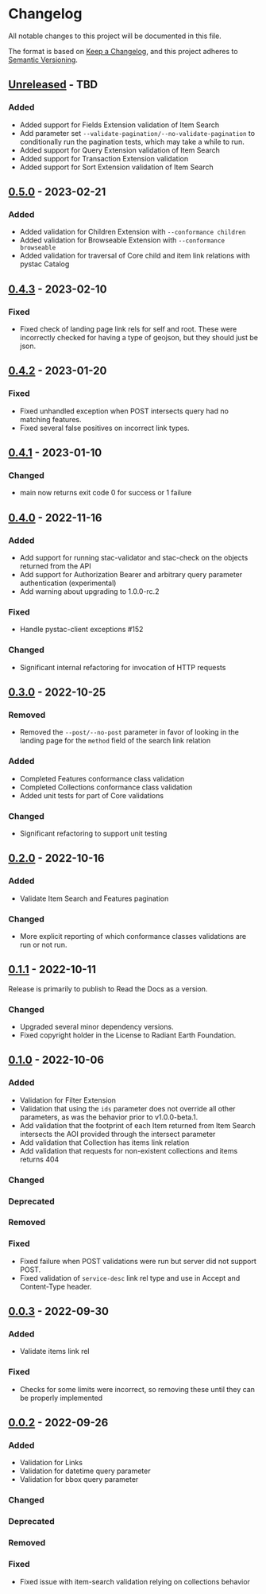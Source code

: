 # Changelog

All notable changes to this project will be documented in this file.

The format is based on [Keep a Changelog](https://keepachangelog.com/en/1.0.0/),
and this project adheres to [Semantic Versioning](https://semver.org/spec/v2.0.0.html).

## [Unreleased] - TBD

### Added

- Added support for Fields Extension validation of Item Search
- Add parameter set `--validate-pagination/--no-validate-pagination` to conditionally run the pagination tests, which may take a while to run.
- Added support for Query Extension validation of Item Search
- Added support for Transaction Extension validation
- Added support for Sort Extension validation of Item Search

## [0.5.0] - 2023-02-21

### Added

- Added validation for Children Extension with `--conformance children`
- Added validation for Browseable Extension with `--conformance browseable`
- Added validation for traversal of Core child and item link relations with pystac Catalog

## [0.4.3] - 2023-02-10

### Fixed

- Fixed check of landing page link rels for self and root. These were incorrectly
  checked for having a type of geojson, but they should just be json.

## [0.4.2] - 2023-01-20

### Fixed

- Fixed unhandled exception when POST intersects query had no matching features.
- Fixed several false positives on incorrect link types.

## [0.4.1] - 2023-01-10

### Changed

- main now returns exit code 0 for success or 1 failure

## [0.4.0] - 2022-11-16

### Added

- Add support for running stac-validator and stac-check on the objects returned from the API
- Add support for Authorization Bearer and arbitrary query parameter authentication (experimental)
- Add warning about upgrading to 1.0.0-rc.2

### Fixed

- Handle pystac-client exceptions #152

### Changed

- Significant internal refactoring for invocation of HTTP requests

## [0.3.0] - 2022-10-25

### Removed

- Removed the `--post/--no-post` parameter in favor of looking in the landing page for the `method` field of the
  search link relation

### Added

- Completed Features conformance class validation
- Completed Collections conformance class validation
- Added unit tests for part of Core validations

### Changed

- Significant refactoring to support unit testing

## [0.2.0] - 2022-10-16

### Added

- Validate Item Search and Features pagination

### Changed

- More explicit reporting of which conformance classes validations are run or not run.

## [0.1.1] - 2022-10-11

Release is primarily to publish to Read the Docs as a version.

### Changed

- Upgraded several minor dependency versions.
- Fixed copyright holder in the License to Radiant Earth Foundation.

## [0.1.0] - 2022-10-06

### Added

- Validation for Filter Extension
- Validation that using the `ids` parameter does not override all other parameters, as was the behavior
  prior to v1.0.0-beta.1.
- Add validation that the footprint of each Item returned from Item Search intersects the AOI provided
  through the intersect parameter
- Add validation that Collection has items link relation
- Add validation that requests for non-existent collections and items returns 404

### Changed

### Deprecated

### Removed

### Fixed

- Fixed failure when POST validations were run but server did not support POST.
- Fixed validation of `service-desc` link rel type and use in Accept and Content-Type header.

## [0.0.3] - 2022-09-30

### Added

- Validate items link rel

### Fixed

- Checks for some limits were incorrect, so removing these until they can be properly implemented

## [0.0.2] - 2022-09-26

### Added

- Validation for Links
- Validation for datetime query parameter
- Validation for bbox query parameter

### Changed

### Deprecated

### Removed

### Fixed

- Fixed issue with item-search validation relying on collections behavior

[unreleased]: https://github.com/stac-utils/stac-api-validator/compare/v0.5.0...main
[0.5.0]: https://github.com/stac-utils/stac-api-validator/tree/v0.5.0
[0.4.3]: https://github.com/stac-utils/stac-api-validator/tree/v0.4.3
[0.4.2]: https://github.com/stac-utils/stac-api-validator/tree/v0.4.2
[0.4.1]: https://github.com/stac-utils/stac-api-validator/tree/v0.4.1
[0.4.0]: https://github.com/stac-utils/stac-api-validator/tree/v0.4.0
[0.3.0]: https://github.com/stac-utils/stac-api-validator/tree/v0.3.0
[0.2.0]: https://github.com/stac-utils/stac-api-validator/tree/v0.2.0
[0.1.1]: https://github.com/stac-utils/stac-api-validator/tree/v0.1.1
[0.1.0]: https://github.com/stac-utils/stac-api-validator/tree/v0.1.0
[0.0.3]: https://github.com/stac-utils/stac-api-validator/tree/v0.0.3
[0.0.2]: https://github.com/stac-utils/stac-api-validator/tree/v0.0.2
